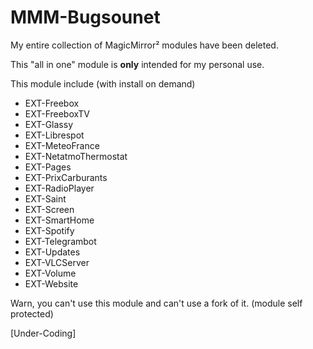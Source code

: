 # MMM-Bugsounet

My entire collection of MagicMirror² modules have been deleted.

This "all in one" module is **only** intended for my personal use.

This module include (with install on demand)

* EXT-Freebox
* EXT-FreeboxTV
* EXT-Glassy
* EXT-Librespot
* EXT-MeteoFrance
* EXT-NetatmoThermostat
* EXT-Pages
* EXT-PrixCarburants
* EXT-RadioPlayer
* EXT-Saint
* EXT-Screen
* EXT-SmartHome
* EXT-Spotify
* EXT-Telegrambot
* EXT-Updates
* EXT-VLCServer
* EXT-Volume
* EXT-Website

Warn, you can't use this module and can't use a fork of it. (module self protected)

[Under-Coding]
